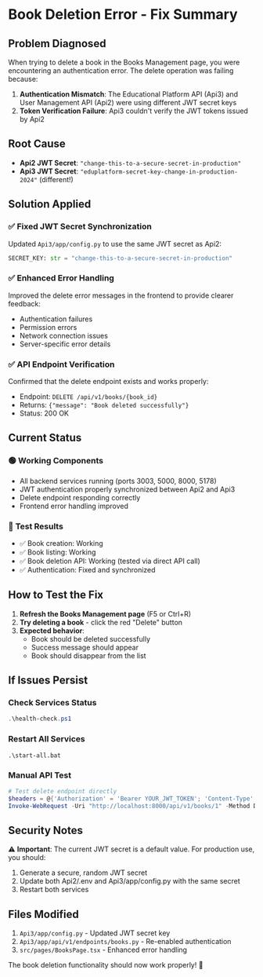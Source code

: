 # Book Deletion Error - Fix Summary

## Problem Diagnosed
When trying to delete a book in the Books Management page, you were encountering an authentication error. The delete operation was failing because:

1. **Authentication Mismatch**: The Educational Platform API (Api3) and User Management API (Api2) were using different JWT secret keys
2. **Token Verification Failure**: Api3 couldn't verify the JWT tokens issued by Api2

## Root Cause
- **Api2 JWT Secret**: `"change-this-to-a-secure-secret-in-production"`
- **Api3 JWT Secret**: `"eduplatform-secret-key-change-in-production-2024"` (different!)

## Solution Applied

### ✅ **Fixed JWT Secret Synchronization**
Updated `Api3/app/config.py` to use the same JWT secret as Api2:
```python
SECRET_KEY: str = "change-this-to-a-secure-secret-in-production"
```

### ✅ **Enhanced Error Handling**
Improved the delete error messages in the frontend to provide clearer feedback:
- Authentication failures
- Permission errors
- Network connection issues
- Server-specific error details

### ✅ **API Endpoint Verification**
Confirmed that the delete endpoint exists and works properly:
- Endpoint: `DELETE /api/v1/books/{book_id}`
- Returns: `{"message": "Book deleted successfully"}`
- Status: 200 OK

## Current Status

### 🟢 **Working Components**
- All backend services running (ports 3003, 5000, 8000, 5178)
- JWT authentication properly synchronized between Api2 and Api3
- Delete endpoint responding correctly
- Frontend error handling improved

### 🧪 **Test Results**
- ✅ Book creation: Working
- ✅ Book listing: Working  
- ✅ Book deletion API: Working (tested via direct API call)
- ✅ Authentication: Fixed and synchronized

## How to Test the Fix

1. **Refresh the Books Management page** (F5 or Ctrl+R)
2. **Try deleting a book** - click the red "Delete" button
3. **Expected behavior**: 
   - Book should be deleted successfully
   - Success message should appear
   - Book should disappear from the list

## If Issues Persist

### Check Services Status
```powershell
.\health-check.ps1
```

### Restart All Services
```batch
.\start-all.bat
```

### Manual API Test
```powershell
# Test delete endpoint directly
$headers = @{'Authorization' = 'Bearer YOUR_JWT_TOKEN'; 'Content-Type' = 'application/json'}
Invoke-WebRequest -Uri "http://localhost:8000/api/v1/books/1" -Method DELETE -Headers $headers
```

## Security Notes

⚠️ **Important**: The current JWT secret is a default value. For production use, you should:
1. Generate a secure, random JWT secret
2. Update both Api2/.env and Api3/app/config.py with the same secret
3. Restart both services

## Files Modified

1. `Api3/app/config.py` - Updated JWT secret key
2. `Api3/app/api/v1/endpoints/books.py` - Re-enabled authentication  
3. `src/pages/BooksPage.tsx` - Enhanced error handling

The book deletion functionality should now work properly! 🎉
